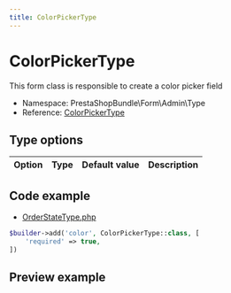 ```yaml
---
title: ColorPickerType
---
```


# ColorPickerType

This form class is responsible to create a color picker field

- Namespace: PrestaShopBundle\Form\Admin\Type
- Reference: [ColorPickerType](https://github.com/PrestaShop/PrestaShop/blob/8.0.x/src/PrestaShopBundle/Form/Admin/Type/ColorPickerType.php)

## Type options

| Option       | Type   | Default value                     | Description                                                                               |
| :----------- | :----- | :-------------------------------- | :---------------------------------------------------------------------------------------- |

## Code example

- [OrderStateType.php](https://github.com/PrestaShop/PrestaShop/blob/8.0.x/src/PrestaShopBundle/Form/Admin/Configure/ShopParameters/OrderStates/OrderStateType.php#L132-L134)

```php
$builder->add('color', ColorPickerType::class, [
    'required' => true,
])
```

## Preview example

